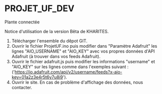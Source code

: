 # PROJET_UF_DEV
Plante connectée

Notice d'utilisation de la version Bêta de KHARITES.

1. Télécharger l'ensemble du dêpot GIT.
2. Ouvrir le fichier ProjetUF.ino puis modifier dans "Paramètre Adafruit" les lignes "AIO_USERNAME" et "AIO_KEY" avec vos propres données d'API Adafruit (à trouver dans vos feeds Adafruit).
3. Ouvrir le fichier adafruit.js puis modifier les informations "username" et "AIO_KEY" sur les lignes  comme dans l'exemples suivant :
						('https://io.adafruit.com/api/v2/username/feeds?x-aio-key=01a2z3e4r5t6y7u8i9').
4. Ouvrir le site. En cas de problème d'affichage des données, nous contacter.

